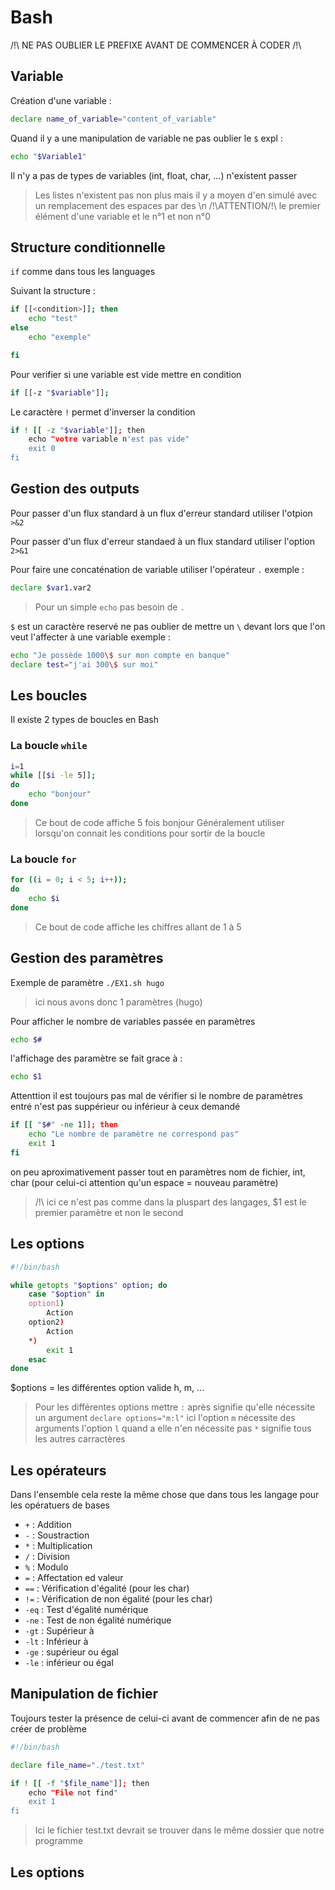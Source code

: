 # Bash
/!\ NE PAS OUBLIER LE PREFIXE AVANT DE COMMENCER À CODER /!\
## Variable
Création d'une variable :

```Bash 
declare name_of_variable="content_of_variable"
```

Quand il y a une manipulation de variable ne pas oublier le `$` expl : 

```Bash
echo "$Variable1"
```

Il n'y a pas de types de variables (int, float, char, ...) n'existent passer

>Les listes n'existent pas non plus mais il y a moyen d'en simulé avec un remplacement des espaces par des \n
>/!\ATTENTION/!\ le premier élément d'une variable et le n°1 et non n°0 
## Structure conditionnelle
`if` comme dans tous les languages

Suivant la structure : 

```Bash
if [[<condition>]]; then 
    echo "test"
else
    echo "exemple"

fi
```

Pour verifier si une variable est vide mettre en condition 

```Bash
if [[-z "$variable"]];
```

Le caractère `!` permet d'inverser la condition

```Bash
if ! [[ -z "$variable"]]; then
    echo "votre variable n'est pas vide"
    exit 0
fi

```

## Gestion des outputs

Pour passer d'un flux standard à un flux d'erreur standard utiliser l'otpion `>&2`

Pour passer d'un flux d'erreur standaed à un flux standard utiliser l'option `2>&1` 

Pour faire une concaténation de variable utiliser l'opérateur `.` exemple : 
```Bash
declare $var1.var2

```
> Pour un simple `echo` pas besoin de `.`

`$` est un caractère reservé ne pas oublier de mettre un `\` devant lors que l'on veut l'affecter à une variable exemple : 
```Bash
echo "Je possède 1000\$ sur mon compte en banque"
declare test="j'ai 300\$ sur moi"

```

## Les boucles

Il existe 2 types de boucles en Bash

### La boucle `while`

```Bash
i=1
while [[$i -le 5]];
do 
    echo "bonjour"
done

```

>Ce bout de code affiche 5 fois bonjour
>Généralement utiliser lorsqu'on connait les conditions pour sortir de la boucle

### La boucle `for`

```Bash
for ((i = 0; i < 5; i++)); 
do 
    echo $i
done

```

>Ce bout de code affiche les chiffres allant de 1 à 5 

## Gestion des paramètres

Exemple de paramètre `./EX1.sh hugo` 

>ici nous avons donc 1 paramètres (hugo)

Pour afficher le nombre de variables passée en paramètres 

```Bash
echo $#
```

l'affichage des paramètre se fait grace à : 

```Bash
echo $1

```

Attenttion il est toujours pas mal de vérifier si le nombre de paramètres entré n'est pas suppérieur ou inférieur à ceux demandé

```Bash
if [[ "$#" -ne 1]]; then
    echo "Le nombre de paramètre ne correspond pas"
    exit 1
fi
```

on peu aproximativement passer tout en paramètres nom de fichier, int, char (pour celui-ci attention qu'un espace = nouveau paramètre)

>/!\ ici ce n'est pas comme dans la pluspart des langages, $1 est le premier paramètre et non le second 

## Les options

```Bash
#!/bin/bash

while getopts "$options" option; do 
    case "$option" in
    option1)
        Action 
    option2) 
        Action
    *)
        exit 1
    esac 
done

```

$options = les différentes option valide h, m, ...
>Pour les différentes options mettre `:` après signifie qu'elle nécessite un argument `declare options="m:l"` ici l'option `m` nécessite des arguments l'option `l` quand a elle n'en nécessite pas 
>`*` signifie tous les autres carractères

## Les opérateurs

Dans l'ensemble cela reste la même chose que dans tous les langage 
pour les opératuers de bases
- `+` : Addition
- `-` : Soustraction 
- `*` : Multiplication
- `/` : Division
- `%` : Modulo 
- `=` : Affectation ed valeur
- `==` : Vérification d'égalité (pour les char)
- `!=` : Vérification de non égalité (pour les char)
- `-eq` : Test d'égalité numérique
- `-ne` : Test de non égalité numérique
- `-gt` : Supérieur à
- `-lt` : Inférieur à
- `-ge` : supérieur ou égal 
- `-le` : inférieur ou égal 

## Manipulation de fichier

Toujours tester la présence de celui-ci avant de commencer afin de ne pas créer de problème

```Bash
#!/bin/bash

declare file_name="./test.txt"

if ! [[ -f "$file_name"]]; then
    echo "File not find"
    exit 1
fi

```
> Ici le fichier test.txt devrait se trouver dans le même  dossier que notre programme 


## Les options
